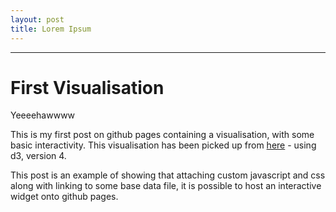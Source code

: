 ```yaml
---
layout: post
title: Lorem Ipsum
---
```



-----
<link rel="stylesheet" type="text/css" href="{{ site.baseurl }}/assets/css/custom.css">

# First Visualisation

Yeeeehawwww

This is my first post on github pages containing a visualisation, with some basic interactivity. This visualisation has been picked up from [here](https://bl.ocks.org/d3noob/bdf28027e0ce70bd132edc64f1dd7ea4) - using d3, version 4.

This post is an example of showing that attaching custom javascript and css along with linking to some base data file, it is possible to host an interactive widget onto github pages.

<div class="svg_container"></div>
<script type="text/javascript" src="{{ site.baseurl }}/assets/js/custom.js"></script>